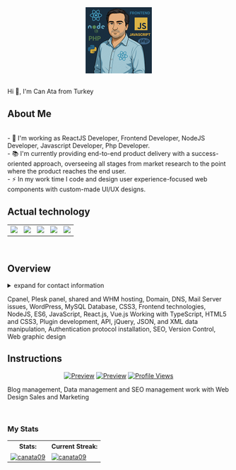 <div align="center">
  <img height="150" src="staticassets/raw/master/images/plugin_icon.jpg"  />
</div>

## 

<p align="left">Hi 👋, I'm Can Ata from Turkey</p>

## About Me

<p align="left"><br>- 🔭 I'm working as ReactJS Developer, Frontend Developer, NodeJS Developer, Javascript Developer, Php Developer.<br>- 📚 I'm currently providing end-to-end product delivery with a success-oriented approach, overseeing all stages from market research to the point where the product reaches the end user.<br>- ⚡ In my work time I code and design user experience-focused web components with custom-made UI/UX designs.</p>


## Actual technology

<div align="left">
  <table cellpadding="5" cellspacing="0" border="0" align="center">
    <tr>
	<td><a href="https://github.com/canata09"><img src="https://upload.wikimedia.org/wikipedia/commons/thumb/d/d9/Node.js_logo.svg/590px-Node.js_logo.svg.png" width="80px"/></a></td>
	<td><a href="https://github.com/canata09"><img src="https://upload.wikimedia.org/wikipedia/commons/thumb/a/a7/React-icon.svg/512px-React-icon.svg.png" width="60px"/></a></td>
	<td><a href="https://github.com/canata09"><img src="https://upload.wikimedia.org/wikipedia/commons/thumb/2/27/PHP-logo.svg/2560px-PHP-logo.svg.png" width="100px"/></a></td>
	<td><a href="https://github.com/canata09"><img src="https://s.w.org/style/images/about/WordPress-logotype-alternative.png" width="160px"/></a></td>
	<td><a href="https://github.com/canata09"><img src="https://upload.wikimedia.org/wikipedia/commons/thumb/9/99/Unofficial_JavaScript_logo_2.svg/225px-Unofficial_JavaScript_logo_2.svg.png" width="70px"/></a></td>
    </tr>
  </table>
</div>
	
<br/>

## Overview

<details>
<summary>expand for contact information</summary>

- [Can Ata](https://github.com/canata09) is passionate about frontend development in Turkey, you can contact the developer on <em><a href="https://canata09.github.io/portfoy/">Portfolio</a></em> , <em><a href="https://linkedin.com/in/canataweb">LinkedIn</a></em> , <em><a href="https://behance.net/canata3">Behance</a></em>.
</details>

Cpanel, Plesk panel, shared and WHM hosting, Domain, DNS, Mail Server issues, WordPress, MySQL Database, CSS3, Frontend technologies, NodeJS, ES6, JavaScript, React.js, Vue.js Working with TypeScript, HTML5 and CSS3, Plugin development, API, jQuery, JSON, and XML data manipulation, Authentication protocol installation, SEO, Version Control, Web graphic design






## Instructions

<div align="center">

[![Preview](https://img.shields.io/github/last-commit/canata09/canata09)](https://github.com/canata09) 
[![Preview](https://img.shields.io/github/followers/canata09?style=social)](https://github.com/canata09) 
[![Profile Views](https://komarev.com/ghpvc/?username=canata09&label=Profile%20views&color=0e75b6&style=flat)](https://github.com/canata09) 

</div>

<p align="left">Blog management, Data management and SEO management work with Web Design Sales and Marketing</p>


<br/>

### My Stats

<div align="center">
  <table cellpadding="5" cellspacing="" border="0" align="center">
    <tr>
        <th>Stats:</th>
        <th>Current Streak:</th>
    </tr>
    <tr>
        <td><a href="https://github.com/canata09"><img align="center" src="https://github-readme-stats.vercel.app/api?username=canata09&show_icons=true&locale=en" alt="canata09" /></a></td>
        <td><a href="https://github.com/canata09"><img align="center" src="https://github-readme-streak-stats.herokuapp.com/?user=canata09&" alt="canata09" /></a></td>
    </tr>
  </table>
</div>

